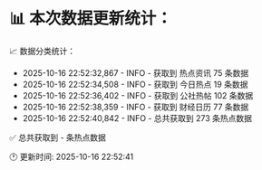 📊 本次数据更新统计：
==========================

📈 数据分类统计：
- 2025-10-16 22:52:32,867 - INFO - 获取到 热点资讯 75 条数据
- 2025-10-16 22:52:34,508 - INFO - 获取到 今日热点 19 条数据
- 2025-10-16 22:52:36,402 - INFO - 获取到 公社热帖 102 条数据
- 2025-10-16 22:52:38,359 - INFO - 获取到 财经日历 77 条数据
- 2025-10-16 22:52:40,842 - INFO - 总共获取到 273 条热点数据

✅ 总共获取到 - 条热点数据

🕐 更新时间: 2025-10-16 22:52:41
